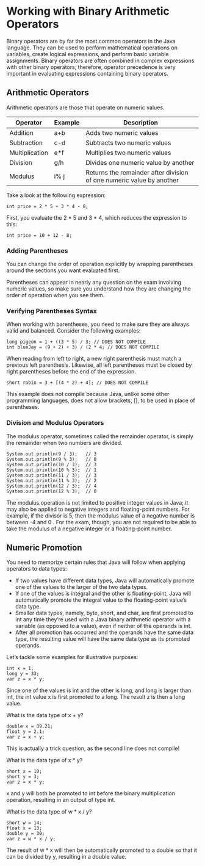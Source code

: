 # Working with Binary Arithmetic Operators

Binary operators are by far the most common operators in the Java language.
They can be used to perform mathematical operations on variables, create logical expressions, and perform basic variable
assignments.
Binary operators are often combined in complex expressions with other binary operators; therefore, operator precedence
is very important in evaluating expressions containing binary operators.

## Arithmetic Operators

Arithmetic operators are those that operate on numeric values.

| Operator       | Example | Description                                                          |
|----------------|---------|----------------------------------------------------------------------|
| Addition       | a+b     | Adds two numeric values                                              |
| Subtraction    | c-d     | Subtracts two numeric values                                         |
| Multiplication | e*f     | Multiplies two numeric values                                        |
| Division       | g/h     | Divides one numeric value by another                                 |
| Modulus        | i% j    | Returns the remainder after division of one numeric value by another |

Take a look at the following expression:

    int price = 2 * 5 + 3 * 4 - 8;

First, you evaluate the 2 * 5 and 3 * 4, which reduces the expression to this:

    int price = 10 + 12 - 8;

### Adding Parentheses

You can change the order of operation explicitly by wrapping parentheses around the sections you want evaluated first.

Parentheses can appear in nearly any question on the exam involving numeric values, so make sure you understand how they
are changing the order of operation when you see them.

### Verifying Parentheses Syntax

When working with parentheses, you need to make sure they are always valid and balanced. Consider the following
examples:

    long pigeon = 1 + ((3 * 5) / 3; // DOES NOT COMPILE 
    int blueJay = (9 + 2) + 3) / (2 * 4; // DOES NOT COMPILE

When reading from left to right, a new right parenthesis must match a previous left parenthesis. Likewise, all left
parentheses must be closed by right parentheses before the end of the expression.

    short robin = 3 + [(4 * 2) + 4]; // DOES NOT COMPILE

This example does not compile because Java, unlike some other programming languages, does not allow brackets, [], to be
used in place of parentheses.

### Division and Modulus Operators

The modulus operator, sometimes called the remainder operator, is simply the remainder when two numbers are divided.

    System.out.println(9 / 3);   // 3
    System.out.println(9 % 3);   // 0
    System.out.println(10 / 3);  // 3
    System.out.println(10 % 3);  // 1
    System.out.println(11 / 3);  // 3
    System.out.println(11 % 3);  // 2
    System.out.println(12 / 3);  // 4
    System.out.println(12 % 3);  // 0

The modulus operation is not limited to positive integer values in Java; it may also be applied to negative integers and
floating-point numbers. For example, if the divisor is 5, then the modulus value of a negative number is between -4 and
0 . For the exam, though, you are not required to be able to take the modulus of a negative integer or a floating-point
number.

## Numeric Promotion

You need to memorize certain rules that Java will follow when applying operators to data types:

- If two values have different data types, Java will automatically promote one of the values to the larger of the two
  data types.
- If one of the values is integral and the other is floating-point, Java will automatically promote the integral value
  to the floating-point value’s data type.
- Smaller data types, namely, byte, short, and char, are first promoted to int any time they’re used with a Java binary
  arithmetic operator with a variable (as opposed to a value), even if neither of the operands is int.
- After all promotion has occurred and the operands have the same data type, the resulting value will have the same
  data type as its promoted operands.

Let’s tackle some examples for illustrative purposes:

    int x = 1; 
    long y = 33; 
    var z = x * y;

Since one of the values is int and the other is long, and long is larger than int, the int value x is first promoted to
a long. The result z is then a long value.

What is the data type of x + y?

    double x = 39.21; 
    float y = 2.1; 
    var z = x + y;

This is actually a trick question, as the second line does not compile!

What is the data type of x * y?

    short x = 10; 
    short y = 3; 
    var z = x * y;

x and y will both be promoted to int before the binary multiplication operation, resulting in an output of type int.

What is the data type of w * x / y?

    short w = 14; 
    float x = 13; 
    double y = 30;
    var z = w * x / y;

The result of w * x will then be automatically promoted to a double so that it can be divided by y, resulting in a
double value.